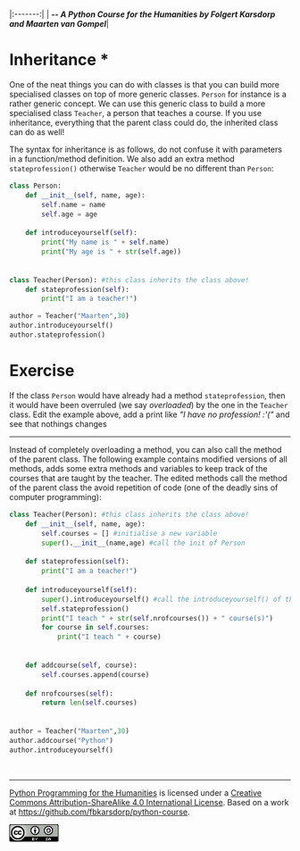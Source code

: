 
<BR>

|:-------:|
| <span style="font-size: 100%"><b>_-- A Python Course for the Humanities by Folgert Karsdorp and Maarten van Gompel_</b></span>|

# Inheritance *

One of the neat things you can do with classes is that you can build more specialised classes on top of more generic classes. `Person` for instance is a rather generic concept. We can use this generic class to build a more specialised class `Teacher`, a person that teaches a course. If you use inheritance, everything that the parent class could do, the inherited class can do as well!

The syntax for inheritance is as follows, do not confuse it with parameters in a function/method definition. We also add an extra method `stateprofession()` otherwise `Teacher` would be no different than `Person`:

```python
class Person:
    def __init__(self, name, age):
        self.name = name
        self.age = age
        
    def introduceyourself(self):
        print("My name is " + self.name)
        print("My age is " + str(self.age))

        
class Teacher(Person): #this class inherits the class above!
    def stateprofession(self):
        print("I am a teacher!")
```


```python
author = Teacher("Maarten",30)
author.introduceyourself()
author.stateprofession()
```

# Exercise

If the class `Person` would have already had a method `stateprofession`, then it would have been overruled (we say *overloaded*) by the one in the `Teacher` class. Edit the example above, add a print like *"I have no profession! :'("* and see that nothings changes

---

Instead of completely overloading a method, you can also call the method of the parent class. The following example contains modified versions of all methods, adds some extra methods and variables to keep track of the courses that are taught by the teacher. The edited methods call the method of the parent class the avoid repetition of code (one of the deadly sins of computer programming):


```python
class Teacher(Person): #this class inherits the class above!
    def __init__(self, name, age):
        self.courses = [] #initialise a new variable
        super().__init__(name,age) #call the init of Person
        
    def stateprofession(self):
        print("I am a teacher!")        
    
    def introduceyourself(self):
        super().introduceyourself() #call the introduceyourself() of the Person
        self.stateprofession()
        print("I teach " + str(self.nrofcourses()) + " course(s)")
        for course in self.courses:
            print("I teach " + course)
      
        
    def addcourse(self, course):
        self.courses.append(course)
        
    def nrofcourses(self):
        return len(self.courses)
    
    
author = Teacher("Maarten",30)
author.addcourse("Python")
author.introduceyourself()
```

<BR>

----

[Python Programming for the Humanities](http://fbkarsdorp.github.io/python-course) is licensed under a [Creative Commons Attribution-ShareAlike 4.0 International License](https://creativecommons.org/licenses/by-sa/4.0/). Based on a work at https://github.com/fbkarsdorp/python-course.

![Creative Commons](../graphics/CreativeCommons.png)

